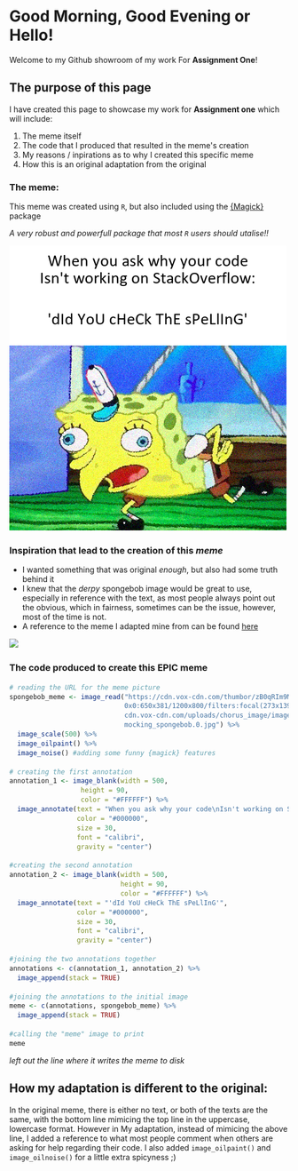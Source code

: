 # Good Morning, Good Evening or Hello!

Welcome to my Github showroom of my work For **Assignment One**!

## The purpose of this page

I have created this page to showcase my work for **Assignment one** which will include:
1. The meme itself
2. The code that I produced that resulted in the meme's creation
3. My reasons / inpirations as to why I created this specific meme
4. How this is an original adaptation from the original 

### The meme:

This meme was created using `R`, but also included using the [{Magick}](https://cran.r-project.org/web/packages/magick/vignettes/intro.html) package

*A very robust and powerfull package that most `R` users should utalise!!*

![](spongebobmeme.png)

### Inspiration that lead to the creation of this *meme*

* I wanted something that was original *enough*, but also had some truth behind it
* I knew that the *derpy* spongebob image would be great to use, especially in reference with the text, as most people always point out the obvious, which in fairness, sometimes can be the issue, however, most of the time is not. 
* A reference to the meme I adapted mine from can be found [here](https://en.meming.world/images/en/thumb/7/7d/Mocking_SpongeBob_meme_4.jpg/240px-Mocking_SpongeBob_meme_4.jpg)

![](https://en.meming.world/images/en/thumb/7/7d/Mocking_SpongeBob_meme_4.jpg/240px-Mocking_SpongeBob_meme_4.jpg)

### The code produced to create this **EPIC** meme

```r
# reading the URL for the meme picture
spongebob_meme <- image_read("https://cdn.vox-cdn.com/thumbor/zB0qRIm9McyX9OHiou4YT0kLPQE=/
                             0x0:650x381/1200x800/filters:focal(273x139:377x243)/
                             cdn.vox-cdn.com/uploads/chorus_image/image/62893956/
                             mocking_spongebob.0.jpg") %>% 
  image_scale(500) %>% 
  image_oilpaint() %>% 
  image_noise() #adding some funny {magick} features

# creating the first annotation
annotation_1 <- image_blank(width = 500,
                  height = 90,
                  color = "#FFFFFF") %>%
  image_annotate(text = "When you ask why your code\nIsn't working on StackOverflow:",
                 color = "#000000",
                 size = 30,
                 font = "calibri",
                 gravity = "center")

#creating the second annotation
annotation_2 <- image_blank(width = 500,
                            height = 90,
                            color = "#FFFFFF") %>% 
  image_annotate(text = "'dId YoU cHeCk ThE sPeLlInG'",
                 color = "#000000",
                 size = 30,
                 font = "calibri",
                 gravity = "center")

#joining the two annotations together
annotations <- c(annotation_1, annotation_2) %>% 
  image_append(stack = TRUE)

#joining the annotations to the initial image
meme <- c(annotations, spongebob_meme) %>% 
  image_append(stack = TRUE)

#calling the "meme" image to print
meme
```
*left out the line where it writes the meme to disk*

## How my adaptation is different to the original:

In the original meme, there is either no text, or both of the texts are the same, with the bottom line mimicing the top line in the uppercase, lowercase format. However in My adaptation, instead of mimicing the above line, I added a reference to what most people comment when others are asking for help regarding their code. I also added `image_oilpaint()` and `image_oilnoise()` for a little extra spicyness ;)
